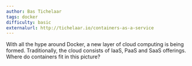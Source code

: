 ```yaml
---
author: Bas Tichelaar
tags: docker
difficulty: basic
externalurl: http://tichelaar.io/containers-as-a-service
---
```

With all the hype around Docker, a new layer of cloud computing is being formed. Traditionally, the cloud consists of IaaS, PaaS and SaaS offerings.
Where do containers fit in this picture?
